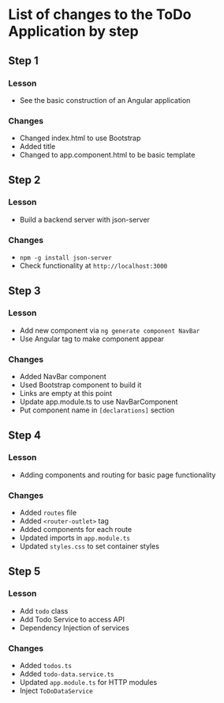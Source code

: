 ﻿# List of changes to the ToDo Application by step

## Step 1

### Lesson

- See the basic construction of an Angular application

### Changes

- Changed index.html to use Bootstrap
- Added title
- Changed to app.component.html to be basic template

## Step 2

### Lesson

- Build a backend server with json-server

### Changes

- `npm -g install json-server`
- Check functionality at `http://localhost:3000`

## Step 3

### Lesson

- Add new component via `ng generate component NavBar`
- Use Angular tag to make component appear

### Changes

- Added NavBar component
- Used Bootstrap component to build it
- Links are empty at this point
- Update app.module.ts to use NavBarComponent
- Put component name in `[declarations]` section

## Step 4

### Lesson

- Adding components and routing for basic page functionality

### Changes

- Added `routes` file
- Added `<router-outlet>` tag
- Added components for each route
- Updated imports in `app.module.ts`
- Updated `styles.css` to set container styles

## Step 5

### Lesson

- Add `todo` class
- Add Todo Service to access API
- Dependency Injection of services

### Changes

- Added `todos.ts`
- Added `todo-data.service.ts`
- Updated `app.module.ts` for HTTP modules
- Inject `ToDoDataService`
